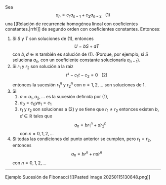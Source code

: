 Sea $$a_n = c_1a_{n−1} + c_2a_{n−2}\ \ \ (1)$$
una [[Relación de recurrencia homogénea lineal con coeficientes constantes.|rrhl]] de segundo orden con coeficientes constantes. Entonces:
1. Si $S$ y $T$ son soluciones de (1), entonces$$U=bS+dT$$ con $b,d∈ℝ$ también es solución de (1). (Porque, por ejemplo, si $S$ soluciona $a_n$, con un coeficiente constante solucionaría $a_{n-1}$).
2. Si $r_1$ y $r_2$ son solución a la raiz $$t²-c_1t-c_2=0\ \ \ (2)$$entonces la sucesión $r_1^n$ y $r_2^n$ con $n=1,2,...$ son soluciones de 1.
3. Si 
	1. $a=a_1,a_2,...$ es la sucesión definida por (1), 
	2. $a_0=c_0 y a_1=c_1$
	3. $r_1$ y $r_2$ son soluciones a (2) y se tiene que $r_1≠r_2$
	entonces existen $b,d∈ℝ$ tales que $$a_n=br_1^n+dr_2^n$$ con $n=0,1,2,...$
4. Si todas las condiciones del punto anterior se cumplen, pero $r_1=r_2$, entonces$$a_n=br^n+ndr^n$$ con $n=0,1,2,...$
***
Ejemplo
Sucesión de Fibonacci
![[Pasted image 20250115130648.png]]